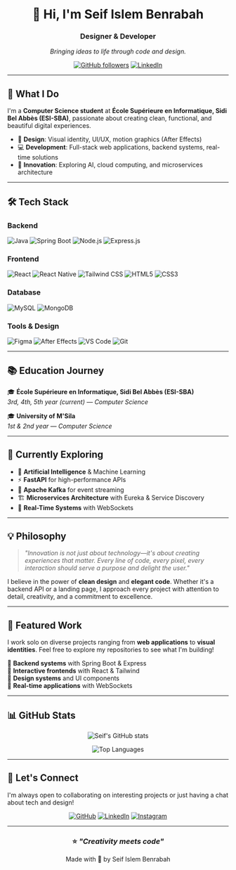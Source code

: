 
<!--
**SeifIslemBenrabah/SeifIslemBenrabah** is a ✨ _special_ ✨ repository because its `README.md` (this file) appears on your GitHub profile.

Here are some ideas to get you started:

- 🔭 I’m currently working on ...
- 🌱 I’m currently learning ...
- 👯 I’m looking to collaborate on ...
- 🤔 I’m looking for help with ...
- 💬 Ask me about ...
- 📫 How to reach me: ...
- 😄 Pronouns: ...
- ⚡ Fun fact: ...
-->
<div align="center">
  
# 👋 Hi, I'm Seif Islem Benrabah

### Designer & Developer

*Bringing ideas to life through code and design.*

[![GitHub followers](https://img.shields.io/github/followers/seifislembenrabah?style=social)](https://github.com/seifislembenrabah)
[![LinkedIn](https://img.shields.io/badge/LinkedIn-Connect-0057E7?style=flat&logo=linkedin)](https://linkedin.com/in/seifislembenrabah)

</div>

---

## 🚀 What I Do

I'm a **Computer Science student** at **École Supérieure en Informatique, Sidi Bel Abbès (ESI-SBA)**, passionate about creating clean, functional, and beautiful digital experiences.

- 🎨 **Design**: Visual identity, UI/UX, motion graphics (After Effects)
- 💻 **Development**: Full-stack web applications, backend systems, real-time solutions
- 🧩 **Innovation**: Exploring AI, cloud computing, and microservices architecture

---

## 🛠️ Tech Stack

### Backend
![Java](https://img.shields.io/badge/Java-ED8B00?style=for-the-badge&logo=openjdk&logoColor=white)
![Spring Boot](https://img.shields.io/badge/Spring_Boot-6DB33F?style=for-the-badge&logo=spring-boot&logoColor=white)
![Node.js](https://img.shields.io/badge/Node.js-339933?style=for-the-badge&logo=node.js&logoColor=white)
![Express.js](https://img.shields.io/badge/Express.js-000000?style=for-the-badge&logo=express&logoColor=white)

### Frontend
![React](https://img.shields.io/badge/React-20232A?style=for-the-badge&logo=react&logoColor=61DAFB)
![React Native](https://img.shields.io/badge/React_Native-20232A?style=for-the-badge&logo=react&logoColor=61DAFB)
![Tailwind CSS](https://img.shields.io/badge/Tailwind_CSS-38B2AC?style=for-the-badge&logo=tailwind-css&logoColor=white)
![HTML5](https://img.shields.io/badge/HTML5-E34F26?style=for-the-badge&logo=html5&logoColor=white)
![CSS3](https://img.shields.io/badge/CSS3-1572B6?style=for-the-badge&logo=css3&logoColor=white)

### Database
![MySQL](https://img.shields.io/badge/MySQL-4479A1?style=for-the-badge&logo=mysql&logoColor=white)
![MongoDB](https://img.shields.io/badge/MongoDB-47A248?style=for-the-badge&logo=mongodb&logoColor=white)

### Tools & Design
![Figma](https://img.shields.io/badge/Figma-F24E1E?style=for-the-badge&logo=figma&logoColor=white)
![After Effects](https://img.shields.io/badge/After_Effects-9999FF?style=for-the-badge&logo=adobe-after-effects&logoColor=white)
![VS Code](https://img.shields.io/badge/VS_Code-007ACC?style=for-the-badge&logo=visual-studio-code&logoColor=white)
![Git](https://img.shields.io/badge/Git-F05032?style=for-the-badge&logo=git&logoColor=white)

---

## 📚 Education Journey

🎓 **École Supérieure en Informatique, Sidi Bel Abbès (ESI-SBA)**  
*3rd, 4th, 5th year (current) — Computer Science*

🎓 **University of M'Sila**  
*1st & 2nd year — Computer Science*

---

## 🌱 Currently Exploring

- 🤖 **Artificial Intelligence** & Machine Learning
- ⚡ **FastAPI** for high-performance APIs
- 🔄 **Apache Kafka** for event streaming
- 🏗️ **Microservices Architecture** with Eureka & Service Discovery
- 🔌 **Real-Time Systems** with WebSockets

---

## 💡 Philosophy

> *"Innovation is not just about technology—it's about creating experiences that matter. Every line of code, every pixel, every interaction should serve a purpose and delight the user."*

I believe in the power of **clean design** and **elegant code**. Whether it's a backend API or a landing page, I approach every project with attention to detail, creativity, and a commitment to excellence.

---

## 🎯 Featured Work

I work solo on diverse projects ranging from **web applications** to **visual identities**. Feel free to explore my repositories to see what I'm building!

🔹 **Backend systems** with Spring Boot & Express  
🔹 **Interactive frontends** with React & Tailwind  
🔹 **Design systems** and UI components  
🔹 **Real-time applications** with WebSockets  

---

## 📊 GitHub Stats

<div align="center">
  
![Seif's GitHub stats](https://github-readme-stats.vercel.app/api?username=seifislembenrabah&show_icons=true&theme=tokyonight&border_color=0057E7&title_color=00CCFF&icon_color=00CCFF)

![Top Languages](https://github-readme-stats.vercel.app/api/top-langs/?username=seifislembenrabah&layout=compact&theme=tokyonight&border_color=0057E7&title_color=00CCFF)

</div>

---

## 🤝 Let's Connect

I'm always open to collaborating on interesting projects or just having a chat about tech and design!

<div align="center">

[![GitHub](https://img.shields.io/badge/GitHub-100000?style=for-the-badge&logo=github&logoColor=white)](https://github.com/seifislembenrabah)
[![LinkedIn](https://img.shields.io/badge/LinkedIn-0057E7?style=for-the-badge&logo=linkedin&logoColor=white)](https://linkedin.com/in/seifislembenrabah)
[![Instagram](https://img.shields.io/badge/Instagram-E4405F?style=for-the-badge&logo=instagram&logoColor=white)](https://www.instagram.com/seif_pcrafter)

</div>

---

<div align="center">
  
### ⭐ *"Creativity meets code"*

Made with 💙 by Seif Islem Benrabah

</div>
